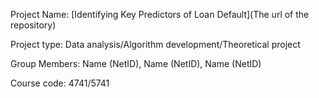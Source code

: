 Project Name: [Identifying Key Predictors of Loan Default](The url of the repository)

Project type: Data analysis/Algorithm development/Theoretical project

Group Members: Name (NetID), Name (NetID), Name (NetID)

Course code: 4741/5741

